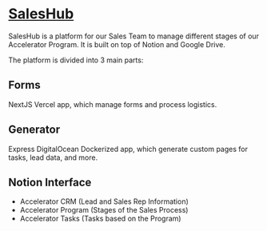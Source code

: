 # [SalesHub](https://www.notion.so/collegiate/SalesHub-3748bb21fbb249449288da23eb131611)

SalesHub is a platform for our Sales Team to manage different stages of our Accelerator Program. It is built on top of Notion and Google Drive.

The platform is divided into 3 main parts:

## Forms

NextJS Vercel app, which manage forms and process logistics.

## Generator

Express DigitalOcean Dockerized app, which generate custom pages for tasks, lead data, and more.

## Notion Interface

- Accelerator CRM (Lead and Sales Rep Information)
- Accelerator Program (Stages of the Sales Process)
- Accelerator Tasks (Tasks based on the Program)
